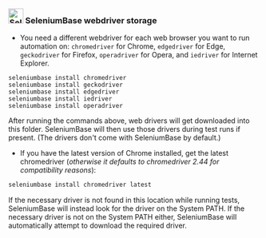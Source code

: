 ### <img src="https://seleniumbase.io/img/sb_icon.png" title="SeleniumBase" width="30" /> SeleniumBase webdriver storage

* You need a different webdriver for each web browser you want to run automation on: ``chromedriver`` for Chrome, ``edgedriver`` for Edge, ``geckodriver`` for Firefox, ``operadriver`` for Opera, and ``iedriver`` for Internet Explorer.

```
seleniumbase install chromedriver
seleniumbase install geckodriver
seleniumbase install edgedriver
seleniumbase install iedriver
seleniumbase install operadriver
```
After running the commands above, web drivers will get downloaded into this folder. SeleniumBase will then use those drivers during test runs if present. (The drivers don't come with SeleniumBase by default.)

* If you have the latest version of Chrome installed, get the latest chromedriver (<i>otherwise it defaults to chromedriver 2.44 for compatibility reasons</i>):
```bash
seleniumbase install chromedriver latest
```

If the necessary driver is not found in this location while running tests, SeleniumBase will instead look for the driver on the System PATH. If the necessary driver is not on the System PATH either, SeleniumBase will automatically attempt to download the required driver.
